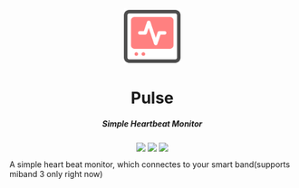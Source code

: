 <p align="center">
<img src="https://raw.githubusercontent.com/ramantehlan/pulse/master/resources/icons/logo.png?token=AG5RGAHB4UGKJMSKJ6TSAO26YEBQW" width="100">
</p>

<h1 align="center">Pulse</h1>
<h5 align="center">Simple Heartbeat Monitor</h5>

<p align="center">
 <a>
    <img src="https://goreportcard.com/badge/github.com/ramantehlan/pulse" align="center">
 </a>
 <a>
    <img src="https://img.shields.io/badge/godoc-reference-green" align="center">
 </a>
 <a>
    <img src="https://img.shields.io/badge/license-MIT-blue" align="center">
 </a>
  
</p>
  



A simple heart beat monitor, which connectes to your smart band(supports miband 3 only right now)


